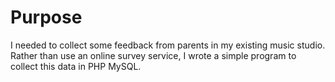 # Purpose

I needed to collect some feedback from parents in my existing music studio.  Rather than use an online survey service, I wrote a simple program to collect this data in PHP MySQL.
